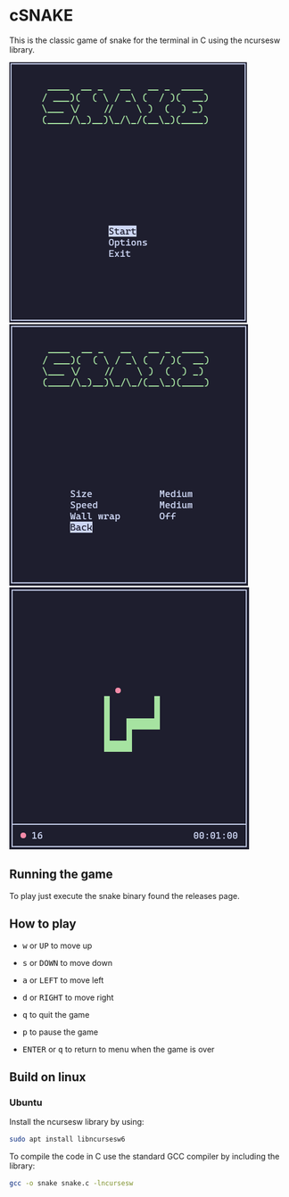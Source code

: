 # cSNAKE

This is the classic game of snake for the terminal in C using the ncursesw library.

![menu](images/menu.png)
![options](images/options.png)
![game](images/game.png)

## Running the game

To play just execute the snake binary found the releases page.

## How to play

- <kbd>w</kbd> or <kbd>UP</kbd> to move up
- <kbd>s</kbd> or <kbd>DOWN</kbd> to move down
- <kbd>a</kbd> or <kbd>LEFT</kbd> to move left
- <kbd>d</kbd> or <kbd>RIGHT</kbd> to move right

- <kbd>q</kbd> to quit the game
- <kbd>p</kbd> to pause the game
- <kbd>ENTER</kbd> or <kbd>q</kbd> to return to menu when the game is over

## Build on linux

### Ubuntu

Install the ncursesw library by using:

```sh
sudo apt install libncursesw6
```

To compile the code in C use the standard GCC compiler by including the library:

```sh
gcc -o snake snake.c -lncursesw
```
